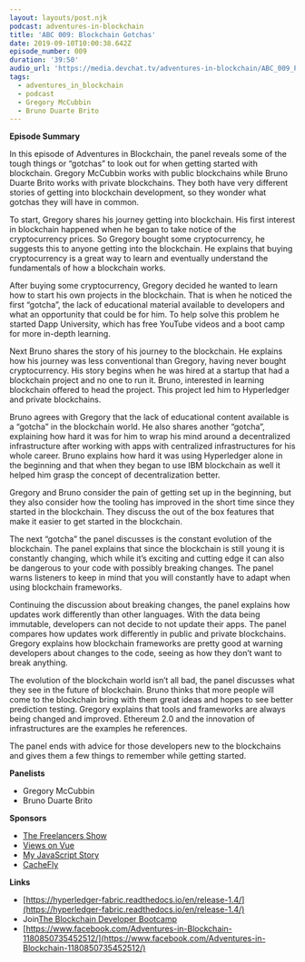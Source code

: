 ```yaml
---
layout: layouts/post.njk
podcast: adventures-in-blockchain
title: 'ABC 009: Blockchain Gotchas'
date: 2019-09-10T10:00:38.642Z
episode_number: 009
duration: '39:50'
audio_url: 'https://media.devchat.tv/adventures-in-blockchain/ABC_009_Panel.mp3'
tags:
  - adventures_in_blockchain
  - podcast
  - Gregory McCubbin
  - Bruno Duarte Brito
---
```

**Episode Summary**

In this episode of Adventures in Blockchain, the panel reveals some of the tough things or “gotchas” to look out for when getting started with blockchain. Gregory McCubbin works with public blockchains while Bruno Duarte Brito works with private blockchains. They both have very different stories of getting into blockchain development, so they wonder what gotchas they will have in common.

To start, Gregory shares his journey getting into blockchain. His first interest in blockchain happened when he began to take notice of the cryptocurrency prices. So Gregory bought some cryptocurrency, he suggests this to anyone getting into the blockchain. He explains that buying cryptocurrency is a great way to learn and eventually understand the fundamentals of how a blockchain works. 

After buying some cryptocurrency, Gregory decided he wanted to learn how to start his own projects in the blockchain. That is when he noticed the first “gotcha”, the lack of educational material available to developers and what an opportunity that could be for him. To help solve this problem he started Dapp University, which has free YouTube videos and a boot camp for more in-depth learning. 

Next Bruno shares the story of his journey to the blockchain. He explains how his journey was less conventional than Gregory, having never bought cryptocurrency. His story begins when he was hired at a startup that had a blockchain project and no one to run it. Bruno, interested in learning blockchain offered to head the project. This project led him to Hyperledger and private blockchains. 

Bruno agrees with Gregory that the lack of educational content available is a “gotcha” in the blockchain world. He also shares another “gotcha”, explaining how hard it was for him to wrap his mind around a decentralized infrastructure after working with apps with centralized infrastructures for his whole career. Bruno explains how hard it was using Hyperledger alone in the beginning and that when they began to use IBM blockchain as well it helped him grasp the concept of decentralization better.  

Gregory and Bruno consider the pain of getting set up in the beginning, but they also consider how the tooling has improved in the short time since they started in the blockchain. They discuss the out of the box features that make it easier to get started in the blockchain. 

The next “gotcha” the panel discusses is the constant evolution of the blockchain. The panel explains that since the blockchain is still young it is constantly changing, which while it’s exciting and cutting edge it can also be dangerous to your code with possibly breaking changes. The panel warns listeners to keep in mind that you will constantly have to adapt when using blockchain frameworks.

Continuing the discussion about breaking changes, the panel explains how updates work differently than other languages. With the data being immutable, developers can not decide to not update their apps. The panel compares how updates work differently in public and private blockchains. Gregory explains how blockchain frameworks are pretty good at warning developers about changes to the code, seeing as how they don’t want to break anything.  

The evolution of the blockchain world isn’t all bad, the panel discusses what they see in the future of blockchain. Bruno thinks that more people will come to the blockchain bring with them great ideas and hopes to see better prediction testing. Gregory explains that tools and frameworks are always being changed and improved. Ethereum 2.0 and the innovation of infrastructures are the examples he references. 

The panel ends with advice for those developers new to the blockchains and gives them a few things to remember while getting started. 


**Panelists**

- Gregory McCubbin
- Bruno Duarte Brito

**Sponsors**

- [The Freelancers Show](https://devchat.tv/freelancers/)
- [Views on Vue](https://devchat.tv/views-on-vue/)
- [My JavaScript Story](https://devchat.tv/my-javascript-story/)
- [CacheFly](https://www.cachefly.com/)

**Links**

- [https://hyperledger-fabric.readthedocs.io/en/release-1.4/](https://hyperledger-fabric.readthedocs.io/en/release-1.4/)
- Join[The Blockchain Developer Bootcamp](http://www.dappuniversity.com/bootcamp)
- [https://www.facebook.com/Adventures-in-Blockchain-1180850735452512/](https://www.facebook.com/Adventures-in-Blockchain-1180850735452512/)
